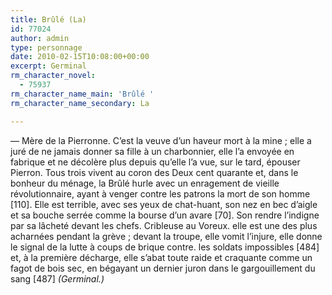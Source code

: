 ```yaml
---
title: Brûlé (La)
id: 77024
author: admin
type: personnage
date: 2010-02-15T10:08:00+00:00
excerpt: Germinal
rm_character_novel:
  - 75937
rm_character_name_main: 'Brûlé '
rm_character_name_secondary: La

---
```

— Mère de la Pierronne. C&rsquo;est la veuve d&rsquo;un haveur mort à la mine ; elle a juré de ne jamais donner sa fille à un charbonnier, elle l&rsquo;a envoyée en fabrique et ne décolère plus depuis qu&rsquo;elle l&rsquo;a vue, sur le tard, épouser Pierron. Tous trois vivent au coron des Deux cent quarante et, dans le bonheur du ménage, la Brûlé hurle avec un enragement de vieille révolutionnaire, ayant à venger contre les patrons la mort de son homme [110]. Elle est terrible, avec ses yeux de chat-huant, son nez en bec d&rsquo;aigle et sa bouche serrée comme la bourse d&rsquo;un avare [70]. Son rendre l&rsquo;indigne par sa lâcheté devant les chefs. Cribleuse au Voreux. elle est une des plus acharnées pendant la grève ; devant la troupe, elle vomit l&rsquo;injure, elle donne le signal de la lutte à coups de brique contre. les soldats impossibles [484] et, à la première décharge, elle s&rsquo;abat toute raide et craquante comme un fagot de bois sec, en bégayant un dernier juron dans le gargouillement du sang [487] _(Germinal.)_